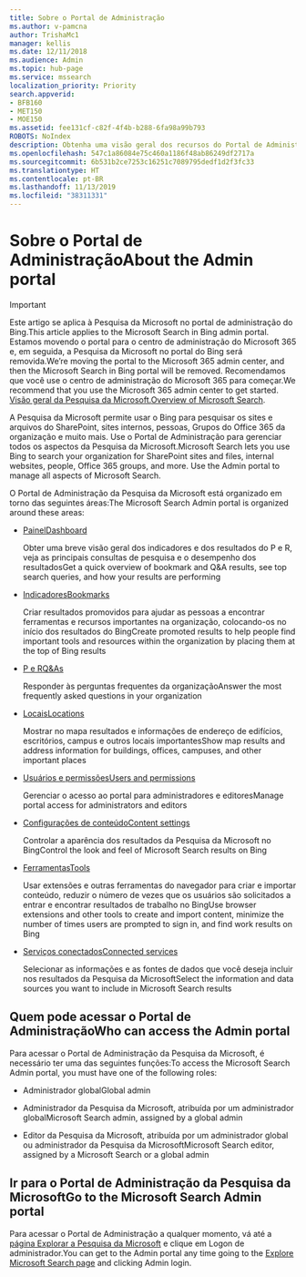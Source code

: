 ```yaml
---
title: Sobre o Portal de Administração
ms.author: v-pamcna
author: TrishaMc1
manager: kellis
ms.date: 12/11/2018
ms.audience: Admin
ms.topic: hub-page
ms.service: mssearch
localization_priority: Priority
search.appverid:
- BFB160
- MET150
- MOE150
ms.assetid: fee131cf-c82f-4f4b-b288-6fa98a99b793
ROBOTS: NoIndex
description: Obtenha uma visão geral dos recursos do Portal de Administração e das permissões de acesso disponíveis com a Pesquisa da Microsoft
ms.openlocfilehash: 547c1a86084e75c460a1186f48ab86249df2717a
ms.sourcegitcommit: 6b531b2ce7253c16251c7089795dedf1d2f3fc33
ms.translationtype: HT
ms.contentlocale: pt-BR
ms.lasthandoff: 11/13/2019
ms.locfileid: "38311331"
---
```

# <a name="about-the-admin-portal"></a><span data-ttu-id="f23a5-103">Sobre o Portal de Administração</span><span class="sxs-lookup"><span data-stu-id="f23a5-103">About the Admin portal</span></span>

> [!IMPORTANT]
> <span data-ttu-id="f23a5-104">Este artigo se aplica à Pesquisa da Microsoft no portal de administração do Bing.</span><span class="sxs-lookup"><span data-stu-id="f23a5-104">This article applies to the Microsoft Search in Bing admin portal.</span></span> <span data-ttu-id="f23a5-105">Estamos movendo o portal para o centro de administração do Microsoft 365 e, em seguida, a Pesquisa da Microsoft no portal do Bing será removida.</span><span class="sxs-lookup"><span data-stu-id="f23a5-105">We’re moving the portal to the Microsoft 365 admin center, and then the Microsoft Search in Bing portal will be removed.</span></span> <span data-ttu-id="f23a5-106">Recomendamos que você use o centro de administração do Microsoft 365 para começar.</span><span class="sxs-lookup"><span data-stu-id="f23a5-106">We recommend that you use the Microsoft 365 admin center to get started.</span></span> <span data-ttu-id="f23a5-107">[Visão geral da Pesquisa da Microsoft.](overview-microsoft-search.md)</span><span class="sxs-lookup"><span data-stu-id="f23a5-107">[Overview of Microsoft Search](overview-microsoft-search.md).</span></span>

    
<span data-ttu-id="f23a5-p102">A Pesquisa da Microsoft permite usar o Bing para pesquisar os sites e arquivos do SharePoint, sites internos, pessoas, Grupos do Office 365 da organização e muito mais. Use o Portal de Administração para gerenciar todos os aspectos da Pesquisa da Microsoft.</span><span class="sxs-lookup"><span data-stu-id="f23a5-p102">Microsoft Search lets you use Bing to search your organization for SharePoint sites and files, internal websites, people, Office 365 groups, and more. Use the Admin portal to manage all aspects of Microsoft Search.</span></span>
  
<span data-ttu-id="f23a5-110">O Portal de Administração da Pesquisa da Microsoft está organizado em torno das seguintes áreas:</span><span class="sxs-lookup"><span data-stu-id="f23a5-110">The Microsoft Search Admin portal is organized around these areas:</span></span>
  
- [<span data-ttu-id="f23a5-111">Painel</span><span class="sxs-lookup"><span data-stu-id="f23a5-111">Dashboard</span></span>](get-insights.md)
    
    <span data-ttu-id="f23a5-112">Obter uma breve visão geral dos indicadores e dos resultados do P e R, veja as principais consultas de pesquisa e o desempenho dos resultados</span><span class="sxs-lookup"><span data-stu-id="f23a5-112">Get a quick overview of bookmark and Q&A results, see top search queries, and how your results are performing</span></span>
    
- [<span data-ttu-id="f23a5-113">Indicadores</span><span class="sxs-lookup"><span data-stu-id="f23a5-113">Bookmarks</span></span>](create-and-manage-bookmarks.md)
    
    <span data-ttu-id="f23a5-114">Criar resultados promovidos para ajudar as pessoas a encontrar ferramentas e recursos importantes na organização, colocando-os no início dos resultados do Bing</span><span class="sxs-lookup"><span data-stu-id="f23a5-114">Create promoted results to help people find important tools and resources within the organization by placing them at the top of Bing results</span></span>
    
- [<span data-ttu-id="f23a5-115">P e R</span><span class="sxs-lookup"><span data-stu-id="f23a5-115">Q&As</span></span>](create-and-manage-qas.md)
    
    <span data-ttu-id="f23a5-116">Responder às perguntas frequentes da organização</span><span class="sxs-lookup"><span data-stu-id="f23a5-116">Answer the most frequently asked questions in your organization</span></span>
    
- [<span data-ttu-id="f23a5-117">Locais</span><span class="sxs-lookup"><span data-stu-id="f23a5-117">Locations</span></span>](add-a-location.md)
    
    <span data-ttu-id="f23a5-118">Mostrar no mapa resultados e informações de endereço de edifícios, escritórios, campus e outros locais importantes</span><span class="sxs-lookup"><span data-stu-id="f23a5-118">Show map results and address information for buildings, offices, campuses, and other important places</span></span>
    
- [<span data-ttu-id="f23a5-119">Usuários e permissões</span><span class="sxs-lookup"><span data-stu-id="f23a5-119">Users and permissions</span></span>](add-users.md)
    
    <span data-ttu-id="f23a5-120">Gerenciar o acesso ao portal para administradores e editores</span><span class="sxs-lookup"><span data-stu-id="f23a5-120">Manage portal access for administrators and editors</span></span>
    
- [<span data-ttu-id="f23a5-121">Configurações de conteúdo</span><span class="sxs-lookup"><span data-stu-id="f23a5-121">Content settings</span></span>](content-settings.md)
    
    <span data-ttu-id="f23a5-122">Controlar a aparência dos resultados da Pesquisa da Microsoft no Bing</span><span class="sxs-lookup"><span data-stu-id="f23a5-122">Control the look and feel of Microsoft Search results on Bing</span></span>
    
- [<span data-ttu-id="f23a5-123">Ferramentas</span><span class="sxs-lookup"><span data-stu-id="f23a5-123">Tools</span></span>](admin-portal-tools.md)
    
    <span data-ttu-id="f23a5-124">Usar extensões e outras ferramentas do navegador para criar e importar conteúdo, reduzir o número de vezes que os usuários são solicitados a entrar e encontrar resultados de trabalho no Bing</span><span class="sxs-lookup"><span data-stu-id="f23a5-124">Use browser extensions and other tools to create and import content, minimize the number of times users are prompted to sign in, and find work results on Bing</span></span>
    
- [<span data-ttu-id="f23a5-125">Serviços conectados</span><span class="sxs-lookup"><span data-stu-id="f23a5-125">Connected services</span></span>](connected-services.md)
    
    <span data-ttu-id="f23a5-126">Selecionar as informações e as fontes de dados que você deseja incluir nos resultados da Pesquisa da Microsoft</span><span class="sxs-lookup"><span data-stu-id="f23a5-126">Select the information and data sources you want to include in Microsoft Search results</span></span>
    
## <a name="who-can-access-the-admin-portal"></a><span data-ttu-id="f23a5-127">Quem pode acessar o Portal de Administração</span><span class="sxs-lookup"><span data-stu-id="f23a5-127">Who can access the Admin portal</span></span>

<span data-ttu-id="f23a5-128">Para acessar o Portal de Administração da Pesquisa da Microsoft, é necessário ter uma das seguintes funções:</span><span class="sxs-lookup"><span data-stu-id="f23a5-128">To access the Microsoft Search Admin portal, you must have one of the following roles:</span></span>
  
- <span data-ttu-id="f23a5-129">Administrador global</span><span class="sxs-lookup"><span data-stu-id="f23a5-129">Global admin</span></span>
    
- <span data-ttu-id="f23a5-130">Administrador da Pesquisa da Microsoft, atribuída por um administrador global</span><span class="sxs-lookup"><span data-stu-id="f23a5-130">Microsoft Search admin, assigned by a global admin</span></span>
    
- <span data-ttu-id="f23a5-131">Editor da Pesquisa da Microsoft, atribuída por um administrador global ou administrador da Pesquisa da Microsoft</span><span class="sxs-lookup"><span data-stu-id="f23a5-131">Microsoft Search editor, assigned by a Microsoft Search or a global admin</span></span>
    
## <a name="go-to-the-microsoft-search-admin-portal"></a><span data-ttu-id="f23a5-132">Ir para o Portal de Administração da Pesquisa da Microsoft</span><span class="sxs-lookup"><span data-stu-id="f23a5-132">Go to the Microsoft Search Admin portal</span></span>

<span data-ttu-id="f23a5-133">Para acessar o Portal de Administração a qualquer momento, vá até a [página Explorar a Pesquisa da Microsoft](https://www.bing.com/business/explore) e clique em Logon de administrador.</span><span class="sxs-lookup"><span data-stu-id="f23a5-133">You can get to the Admin portal any time going to the [Explore Microsoft Search page](https://www.bing.com/business/explore) and clicking Admin login.</span></span> 